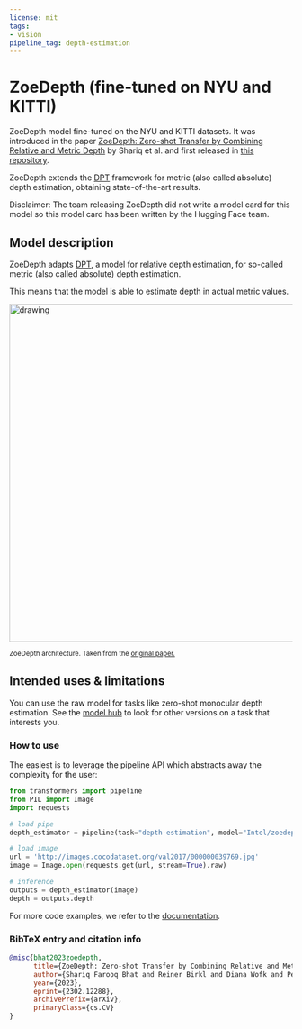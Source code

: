 ```yaml
---
license: mit
tags:
- vision
pipeline_tag: depth-estimation
---
```


# ZoeDepth (fine-tuned on NYU and KITTI) 

ZoeDepth model fine-tuned on the NYU and KITTI datasets. It was introduced in the paper [ZoeDepth: Zero-shot Transfer by Combining Relative and Metric Depth](https://arxiv.org/abs/2302.12288) by Shariq et al. and first released in [this repository](https://github.com/isl-org/ZoeDepth).

ZoeDepth extends the [DPT](https://huggingface.co/docs/transformers/en/model_doc/dpt) framework for metric (also called absolute) depth estimation, obtaining state-of-the-art results.

Disclaimer: The team releasing ZoeDepth did not write a model card for this model so this model card has been written by the Hugging Face team.

## Model description

ZoeDepth adapts [DPT](https://huggingface.co/docs/transformers/en/model_doc/dpt), a model for relative depth estimation, for so-called metric (also called absolute) depth estimation.

This means that the model is able to estimate depth in actual metric values.

<img src="https://huggingface.co/datasets/huggingface/documentation-images/resolve/main/zoedepth_architecture_bis.png"
alt="drawing" width="600"/>

<small> ZoeDepth architecture. Taken from the <a href="https://arxiv.org/abs/2302.12288">original paper.</a> </small>

## Intended uses & limitations

You can use the raw model for tasks like zero-shot monocular depth estimation. See the [model hub](https://huggingface.co/models?search=Intel/zoedepth) to look for
other versions on a task that interests you.

### How to use

The easiest is to leverage the pipeline API which abstracts away the complexity for the user:

```python
from transformers import pipeline
from PIL import Image
import requests

# load pipe
depth_estimator = pipeline(task="depth-estimation", model="Intel/zoedepth-nyu-kitti")

# load image
url = 'http://images.cocodataset.org/val2017/000000039769.jpg'
image = Image.open(requests.get(url, stream=True).raw)

# inference
outputs = depth_estimator(image)
depth = outputs.depth
```
For more code examples, we refer to the [documentation](https://huggingface.co/transformers/main/model_doc/zoedepth.html#).

### BibTeX entry and citation info

```bibtex
@misc{bhat2023zoedepth,
      title={ZoeDepth: Zero-shot Transfer by Combining Relative and Metric Depth}, 
      author={Shariq Farooq Bhat and Reiner Birkl and Diana Wofk and Peter Wonka and Matthias Müller},
      year={2023},
      eprint={2302.12288},
      archivePrefix={arXiv},
      primaryClass={cs.CV}
}
```